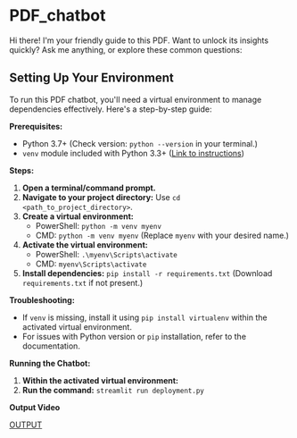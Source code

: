 # PDF_chatbot
Hi there!  I'm your friendly guide to this PDF. Want to unlock its insights quickly?  Ask me anything, or explore these common questions:


## Setting Up Your Environment

To run this PDF chatbot, you'll need a virtual environment to manage dependencies effectively. Here's a step-by-step guide:

**Prerequisites:**

- Python 3.7+ (Check version: `python --version` in your terminal.)
- `venv` module included with Python 3.3+ ([Link to instructions](https://docs.python.org/3/library/venv.html))

**Steps:**

1. **Open a terminal/command prompt.**
2. **Navigate to your project directory:** Use `cd <path_to_project_directory>`.
3. **Create a virtual environment:**
   - PowerShell: `python -m venv myenv`
   - CMD: `python -m venv myenv` (Replace `myenv` with your desired name.)
4. **Activate the virtual environment:**
   - PowerShell: `.\myenv\Scripts\activate`
   - CMD: `myenv\Scripts\activate`
5. **Install dependencies:** `pip install -r requirements.txt` (Download `requirements.txt` if not present.)

**Troubleshooting:**

- If `venv` is missing, install it using `pip install virtualenv` within the activated virtual environment.
- For issues with Python version or `pip` installation, refer to the documentation.

**Running the Chatbot:**

1. **Within the activated virtual environment:**
2. **Run the command:** `streamlit run deployment.py`

**Output Video**

[OUTPUT](https://github.com/Dinjan-AIML/PDF_chatbot/assets/159764677/0c740755-dff8-44dd-bfc4-466d86653b41)







